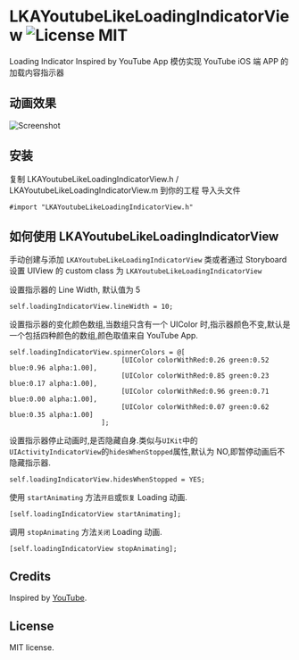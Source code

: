 LKAYoutubeLikeLoadingIndicatorView ![License MIT](https://go-shields.herokuapp.com/license-MIT-blue.png)
========================
Loading Indicator Inspired by YouTube App
模仿实现 YouTube iOS 端 APP 的加载内容指示器


## 动画效果
![Screenshot](http://www.find-lab.cn/github/LKAYoutubeLikeLoadingIndicatorView.gif "Example of LKAYoutubeLikeLoadingIndicatorView")

##  安装

复制 LKAYoutubeLikeLoadingIndicatorView.h / LKAYoutubeLikeLoadingIndicatorView.m 到你的工程
导入头文件
```
#import "LKAYoutubeLikeLoadingIndicatorView.h"
```


## 如何使用 LKAYoutubeLikeLoadingIndicatorView

手动创建与添加 `LKAYoutubeLikeLoadingIndicatorView` 类或者通过 Storyboard 设置 UIView 的 custom class 为 `LKAYoutubeLikeLoadingIndicatorView`

设置指示器的 Line Width, 默认值为 5
```
self.loadingIndicatorView.lineWidth = 10;

```

设置指示器的变化颜色数组,当数组只含有一个 UIColor 时,指示器颜色不变,默认是一个包括四种颜色的数组,颜色取值来自 YouTube App.

```
self.loadingIndicatorView.spinnerColors = @[
                            [UIColor colorWithRed:0.26 green:0.52 blue:0.96 alpha:1.00],
                            [UIColor colorWithRed:0.85 green:0.23 blue:0.17 alpha:1.00],
                            [UIColor colorWithRed:0.96 green:0.71 blue:0.00 alpha:1.00],
                            [UIColor colorWithRed:0.07 green:0.62 blue:0.35 alpha:1.00]
                       ];

```

设置指示器停止动画时,是否隐藏自身.类似与`UIKit`中的 `UIActivityIndicatorView`的`hidesWhenStopped`属性,默认为 NO,即暂停动画后不隐藏指示器.

```
self.loadingIndicatorView.hidesWhenStopped = YES;

```

使用 `startAnimating` 方法`开启`或`恢复` Loading 动画.

```
[self.loadingIndicatorView startAnimating];

```

调用 `stopAnimating` 方法`关闭` Loading 动画.

```
[self.loadingIndicatorView stopAnimating];

```

## Credits

Inspired by [YouTube](https://www.youtube.com).

## License

MIT license.
